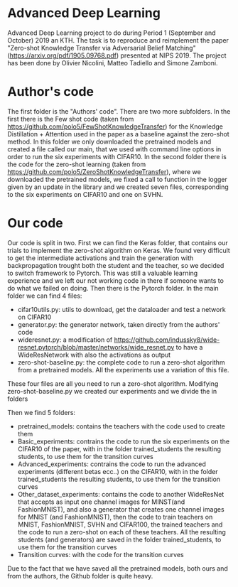 # Advanced Deep Learning
Advanced Deep Learning project to do during Period 1 (September and October) 2019 an KTH.
The task is to reproduce and reimplement the paper "Zero-shot Knowledge Transfer via Adversarial Belief Matching" (https://arxiv.org/pdf/1905.09768.pdf) presented at NIPS 2019. 
The project has been done by Olivier Nicolini, Matteo Tadiello and Simone Zamboni.

# Author's code
The first folder is the "Authors' code". There are two more subfolders. 
In the first there is the Few shot code (taken from https://github.com/polo5/FewShotKnowledgeTransfer) for the Knowledge Distillation + Attention used in the paper as a baseline against the zero-shot method. In this folder we only downloaded the pretrained models and created a file called our main, that we used with command line options in order to run the six experiments with CIFAR10.
In the second folder there is the code for the zero-shot learning (taken from https://github.com/polo5/ZeroShotKnowledgeTransfer), where we downloaded the pretrained models, we fixed a call to function in the logger given by an update in the library and we created seven files, corresponding to the six experiments on CIFAR10 and one on SVHN.

# Our code
Our code is split in two.
First we can find the Keras folder, that contains our trials to implement the zero-shot algorithm on Keras. We found very difficult to get the intermediate activations and train the generation with backpropagation trought both the student and the teacher, so we decided to switch framework to Pytorch. This was still a valuable learning experience and we left our not working code in there if someone wants to do what we failed on doing.
Then there is the Pytorch folder. In the main folder we can find 4 files:
 - cifar10utils.py: utils to download, get the dataloader and test a network on CIFAR10
 - generator.py: the generator network, taken directly from the authors' code
 - wideresnet.py: a modification of https://github.com/indussky8/wide-resnet.pytorch/blob/master/networks/wide_resnet.py to have a WideResNetwork with also the activations as output
 - zero-shot-baseline.py: the complete code to run a zero-shot algorithm from a pretrained models. All the experiments use a variation of this file. 

These four files are all you need to run a zero-shot algorithm. Modifying zero-shot-baseline.py we created our experiments and we divide the in folders 

Then we find 5 folders:
 - pretrained_models: contains the teachers with the code used to create them
 - Basic_experiments: contrains the code to run the six experiments on the CIFAR10 of the paper, with in the folder trained_students the resulting students, to use them for the transition curves
- Advanced_experiments: contrains the code to run the advanced experiments (different betas ecc..) on the CIFAR10, with in the folder trained_students the resulting students, to use them for the transition curves
 - Other_dataset_experiments: contains the code to another WideResNet that accepts as input one channel images for MINST(and FashionMNIST), and also a generator that creates one channel images for MNIST (and FashionMNIST), then the code to train teachers on MNIST, FashionMNIST, SVHN and CIFAR100, the trained teachers and the code to run a zero-shot on each of these teachers. All the resulting students (and generators) are saved in the folder trained_students, to use them for the transition curves
 - Transition curves: with the code for the transition curves

Due to the fact that we have saved all the pretrained models, both ours and from the authors, the Github folder is quite heavy.
